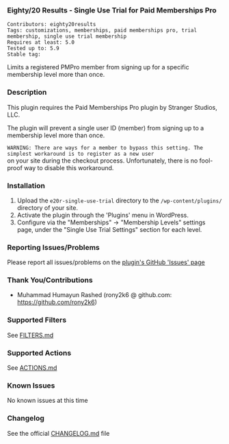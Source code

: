 ### Eighty/20 Results - Single Use Trial for Paid Memberships Pro
`Contributors: eighty20results` <br />
`Tags: customizations, memberships, paid memberships pro, trial membership, single use trial membership` <br />
`Requires at least: 5.0` <br />
`Tested up to: 5.9` <br />
`Stable tag: ` <br />

Limits a registered PMPro member from signing up for a specific membership level more than once.

### Description
This plugin requires the Paid Memberships Pro plugin by Stranger Studios, LLC.

The plugin will prevent a single user ID (member) from signing up to a membership level more than once.

`WARNING: There are ways for a member to bypass this setting. The simplest workaround is to register as a new user` <br />
on your site during the checkout process. Unfortunately, there is no fool-proof way to disable this workaround.

### Installation

1. Upload the `e20r-single-use-trial` directory to the `/wp-content/plugins/` directory of your site.
1. Activate the plugin through the 'Plugins' menu in WordPress.
1. Configure via the "Memberships" -> "Membership Levels" settings page, under the "Single Use Trial Settings" section for each level.

### Reporting Issues/Problems
Please report all issues/problems on the [plugin's GitHub 'Issues' page](https://github.com/eighty20results/e20r-single-use-trial/issues)

### Thank You/Contributions

- Muhammad Humayun Rashed (rony2k6 @ github.com: https://github.com/rony2k6)

### Supported Filters
See [FILTERS.md](https://github.com/eighty20results.com/e20r-single-use-trial/blob/main/docs/FILTERS.md)

### Supported Actions
See [ACTIONS.md](https://github.com/eighty20results.com/e20r-single-use-trial/blob/main/docs/ACTIONS.md)


### Known Issues
No known issues at this time

### Changelog
See the official [CHANGELOG.md](https://github.com/eighty20results.com/e20r-single-use-trial/blob/main/CHANGELOG.md) file
